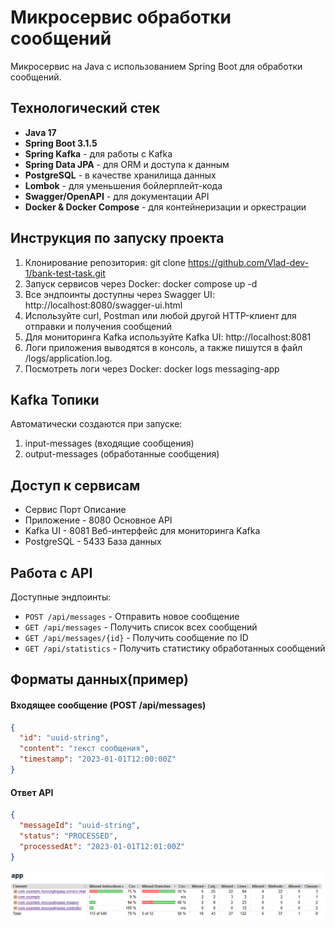 # Микросервис обработки сообщений

Микросервис на Java с использованием Spring Boot для обработки сообщений.

## Технологический стек

* **Java 17**
* **Spring Boot 3.1.5**
* **Spring Kafka** - для работы с Kafka
* **Spring Data JPA** - для ORM и доступа к данным
* **PostgreSQL** - в качестве хранилища данных
* **Lombok** - для уменьшения бойлерплейт-кода
* **Swagger/OpenAPI** - для документации API
* **Docker & Docker Compose** - для контейнеризации и оркестрации

## Инструкция по запуску проекта
1. Клонирование репозитория:   git clone https://github.com/Vlad-dev-1/bank-test-task.git
2. Запуск сервисов через Docker:   docker compose up -d
3. Все эндпоинты доступны через Swagger UI:   http://localhost:8080/swagger-ui.html
4. Используйте curl, Postman или любой другой HTTP-клиент для отправки и получения сообщений
5. Для мониторинга Kafka используйте Kafka UI:   http://localhost:8081
6. Логи приложения выводятся в консоль, а также пишутся в файл /logs/application.log.
7. Посмотреть логи через Docker:   docker logs messaging-app 

## Kafka Топики
Автоматически создаются при запуске:
1. input-messages (входящие сообщения)
2. output-messages (обработанные сообщения)

## Доступ к сервисам
- Сервис	     Порт	Описание
- Приложение -	 8080	Основное API
- Kafka UI	-    8081	Веб-интерфейс для мониторинга Kafka
- PostgreSQL -	 5433	База данных

## Работа с API
Доступные эндпоинты:
- `POST /api/messages` - Отправить новое сообщение
- `GET /api/messages` - Получить список всех сообщений
- `GET /api/messages/{id}` - Получить сообщение по ID
- `GET /api/statistics` - Получить статистику обработанных сообщений

## Форматы данных(пример)
#### Входящее сообщение (POST /api/messages) 

```json
{
  "id": "uuid-string",
  "content": "текст сообщения",
  "timestamp": "2023-01-01T12:00:00Z"
}
```

#### Ответ API 

```json
{
  "messageId": "uuid-string",
  "status": "PROCESSED",
  "processedAt": "2023-01-01T12:01:00Z"
}
```
![img.png](img.png)

